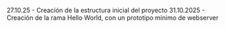 27.10.25 - Creación de la estructura inicial del proyecto
31.10.2025 - Creación de la rama Hello World, con un prototipo minimo de webserver
